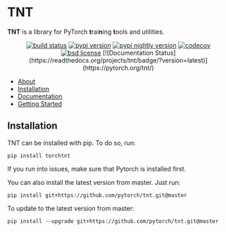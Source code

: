 TNT
==========

**TNT** is a library for PyTorch **t**rai**n**ing **t**ools and utilities.

<p align="center">
<a href="https://github.com/pytorch/tnt/actions?query=branch%3Amain"><img src="https://img.shields.io/github/workflow/status/pytorch/tnt/unit%20test/main" alt="build status"></a>
<a href="https://pypi.org/project/torchtnt"><img src="https://img.shields.io/pypi/v/torchtnt" alt="pypi version"></a>
<a href="https://pypi.org/project/torchtnt-nightly"><img src="https://img.shields.io/pypi/v/torchtnt-nightly?label=nightly" alt="pypi nightly version"></a>
<a href="https://codecov.io/gh/pytorch/tnt"><img src="https://codecov.io/gh/pytorch/tnt/branch/main/graph/badge.svg?token=DR67Q6T7YF" alt="codecov"></a>
<a href="https://github.com/pytorch/tnt/blob/main/LICENSE"><img src="https://img.shields.io/pypi/l/tnt" alt="bsd license"></a>
[![Documentation Status](https://readthedocs.org/projects/tnt/badge/?version=latest)](https://pytorch.org/tnt/)
</div>

- [About](#about)
- [Installation](#installation)
- [Documentation](https://pytorch.org/tnt/)
- [Getting Started](#getting-started)


## Installation

TNT can be installed with pip. To do so, run:

```buildoutcfg
pip install torchtnt
```

If you run into issues, make sure that Pytorch is installed first.

You can also install the latest version from master. Just run:

```buildoutcfg
pip install git+https://github.com/pytorch/tnt.git@master
```

To update to the latest version from master:

```buildoutcfg
pip install --upgrade git+https://github.com/pytorch/tnt.git@master
```
